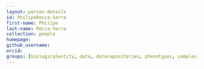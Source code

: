 ```yaml
---
layout: person-details
id: PhilipeRocca-Serra
first-name: Philipe
last-name: Rocca-Serra
collection: people
homepage:
github_username:
orcid:
groups: [biologicalentity, data, datarepositories, phenotypes, samples]
---
```

